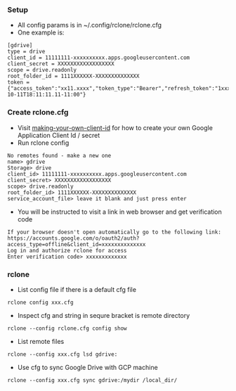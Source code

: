 ### Setup
* All config params is in ~/.config/rclone/rclone.cfg
* One example is:
```
[gdrive]
type = drive
client_id = 11111111-xxxxxxxxxx.apps.googleusercontent.com
client_secret = XXXXXXXXXXXXXXXXXX
scope = drive.readonly
root_folder_id = 1111XXXXXX-XXXXXXXXXXXXXX
token = {"access_token":"xx11.xxxx","token_type":"Bearer","refresh_token":"1xxxx","expiry":"2021-10-11T18:11:11.11-11:00"}
```
### Create rclone.cfg
* Visit [making-your-own-client-id](https://rclone.org/drive/#making-your-own-client-id) for how to create your own Google Application Client Id / secret
* Run rclone config
``` 
No remotes found - make a new one
name> gdrive
Storage> drive 
client_id> 11111111-xxxxxxxxxx.apps.googleusercontent.com
client_secret> XXXXXXXXXXXXXXXXXX
scope> drive.readonly
root_folder_id> 1111XXXXXX-XXXXXXXXXXXXXX
service_account_file> leave it blank and just press enter
```
* You will be instructed to visit a link in web browser and get verification code
```
If your browser doesn't open automatically go to the following link: https://accounts.google.com/o/oauth2/auth?access_type=offline&client_id=xxxxxxxxxxxxxx
Log in and authorize rclone for access
Enter verification code> xxxxxxxxxxxxx
```
### rclone 
* List config file if there is a default cfg file
```
rclone config xxx.cfg
```
* Inspect cfg and string in sequre bracket is remote directory
```
rclone --config rclone.cfg config show
``` 
* List remote files
```
rclone --config xxx.cfg lsd gdrive:
```

* Use cfg to sync Google Drive with GCP machine
```
rclone --config xxx.cfg sync gdrive:/mydir /local_dir/
```
